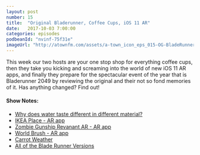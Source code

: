 ```yaml
---
layout: post
number: 15
title:  "Original Bladerunner, Coffee Cups, iOS 11 AR"
date:   2017-10-03 7:00:00
categories: episodes
podbeanId: "nvinf-75f31e"
imageUrl: "http://atownfm.com/assets/a-town_icon_eps_015-OG-BladeRunner.png"
---
```


This week our two hosts are your one stop shop for everything coffee cups, then they take you kicking and screaming into the world of new iOS 11 AR apps, and finally they prepare for the spectacular event of the year that is Bladerunner 2049 by reviewing the original and their not so fond memories of it. Has anything changed? Find out!

<!-- excerpt-end -->

#### Show Notes:
- [Why does water taste different in different material?](https://www.reddit.com/r/explainlikeimfive/comments/4ytmri/eli5_why_does_water_taste_differently_based_on/)
- [IKEA Place - AR app](https://itunes.apple.com/us/app/ikea-place/id1279244498?mt=8)
- [Zombie Gunship Revanant AR - AR app](https://itunes.apple.com/us/app/zombie-gunship-revenant-ar/id1254976492?mt=8)
- [World Brush - AR app](https://itunes.apple.com/us/app/world-brush/id1277410449?mt=8)
- [Carrot Weather](https://itunes.apple.com/us/app/carrot-weather/id961390574?mt=8)
- [All of the Blade Runner Versions](https://en.wikipedia.org/wiki/Versions_of_Blade_Runner)